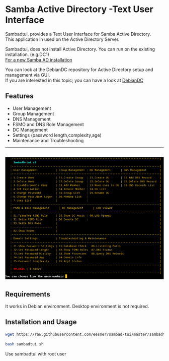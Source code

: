 
# Samba Active Directory -Text User Interface
Sambadtui, provides a Text User Interface for Samba Active Directory.
<br> This application in used on the Active Directory Server.

Sambadtui, does not install Active Directory. You can run on the existing installation. (e.g.DC1)<br>
[For a new Samba AD installation](https://github.com/eesmer/SambaAD-HelperScripts/blob/main/pages/SambaActiveDirectory-Installer.md)

You can look at the DebianDC repository for Active Directory setup and management via GUI.<br>
If you are interested in this topic; you can have a look at [DebianDC](https://github.com/eesmer/DebianDC)

## Features
- User Management
- Group Management
- DNS Management
- FSMO and DNS Role Management
- DC Management
- Settings (password length,complexity,age)
- Maintenance and Troubleshooting

---
![alt text](doc/sambadtui-screenshot1.png "SambaAD TUI Main Menu")
---

## Requirements
It works in Debian environment. Desktop environment is not required.

## Installation and Usage
```sh
wget https://raw.githubusercontent.com/eesmer/sambad-tui/master/sambadtui.sh
```
```sh
bash sambadtui.sh
```
Use sambadtui with root user
